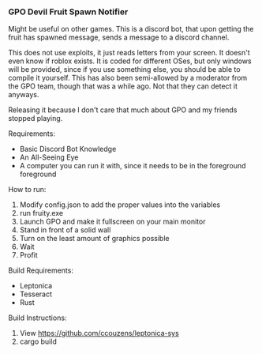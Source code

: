 ### GPO Devil Fruit Spawn Notifier

Might be useful on other games.
This is a discord bot, that upon getting the fruit has spawned message, sends a message to a discord channel.

This does not use exploits, it just reads letters from your screen. It doesn't even know if roblox exists.
It is coded for different OSes, but only windows will be provided, since if you use something else, you should be able to compile it yourself.
This has also been semi-allowed by a moderator from the GPO team, though that was a while ago. Not that they can detect it anyways.

Releasing it because I don't care that much about GPO and my friends stopped playing.

Requirements:

- Basic Discord Bot Knowledge
- An All-Seeing Eye
- A computer you can run it with, since it needs to be in the foreground foreground

How to run:

1. Modify config.json to add the proper values into the variables
2. run fruity.exe
3. Launch GPO and make it fullscreen on your main monitor
4. Stand in front of a solid wall
5. Turn on the least amount of graphics possible
6. Wait
7. Profit

Build Requirements:

- Leptonica
- Tesseract
- Rust

Build Instructions:

1. View https://github.com/ccouzens/leptonica-sys
2. cargo build
